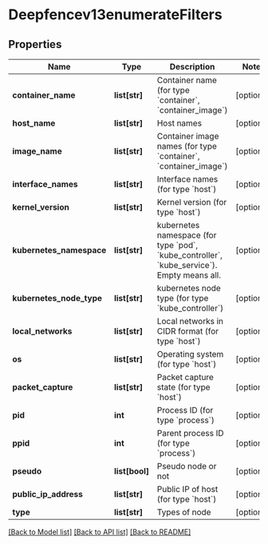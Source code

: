 # Deepfencev13enumerateFilters

## Properties
Name | Type | Description | Notes
------------ | ------------- | ------------- | -------------
**container_name** | **list[str]** | Container name (for type &#x60;container&#x60;, &#x60;container_image&#x60;) | [optional] 
**host_name** | **list[str]** | Host names | [optional] 
**image_name** | **list[str]** | Container image names (for type &#x60;container&#x60;, &#x60;container_image&#x60;) | [optional] 
**interface_names** | **list[str]** | Interface names (for type &#x60;host&#x60;) | [optional] 
**kernel_version** | **list[str]** | Kernel version (for type &#x60;host&#x60;) | [optional] 
**kubernetes_namespace** | **list[str]** | kubernetes namespace (for type &#x60;pod&#x60;, &#x60;kube_controller&#x60;, &#x60;kube_service&#x60;). Empty means all. | [optional] 
**kubernetes_node_type** | **list[str]** | kubernetes node type (for type &#x60;kube_controller&#x60;) | [optional] 
**local_networks** | **list[str]** | Local networks in CIDR format (for type &#x60;host&#x60;) | [optional] 
**os** | **list[str]** | Operating system (for type &#x60;host&#x60;) | [optional] 
**packet_capture** | **list[str]** | Packet capture state (for type &#x60;host&#x60;) | [optional] 
**pid** | **int** | Process ID (for type &#x60;process&#x60;) | [optional] 
**ppid** | **int** | Parent process ID (for type &#x60;process&#x60;) | [optional] 
**pseudo** | **list[bool]** | Pseudo node or not | [optional] 
**public_ip_address** | **list[str]** | Public IP of host (for type &#x60;host&#x60;) | [optional] 
**type** | **list[str]** | Types of node | [optional] 

[[Back to Model list]](../README.md#documentation-for-models) [[Back to API list]](../README.md#documentation-for-api-endpoints) [[Back to README]](../README.md)


